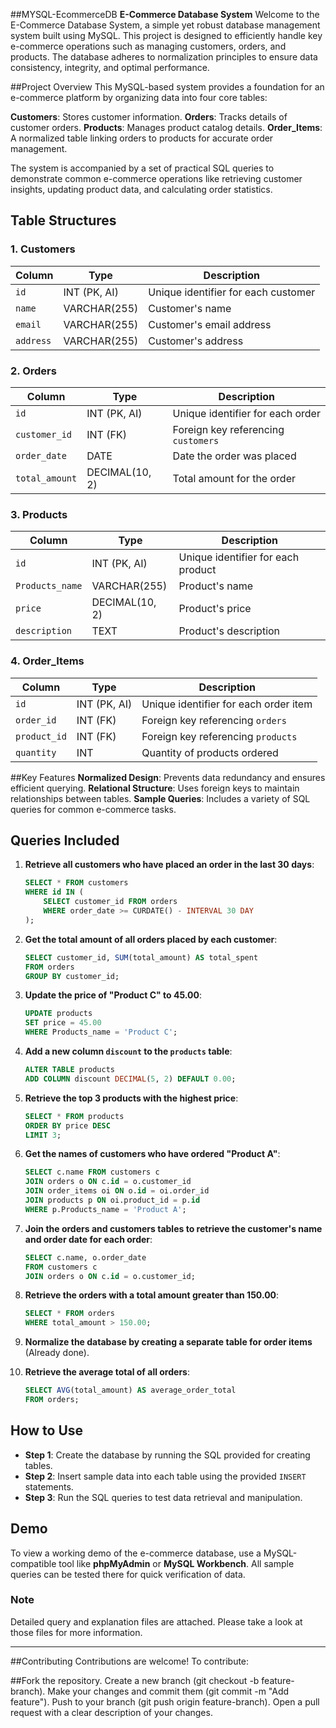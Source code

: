 ##MYSQL-EcommerceDB
**E-Commerce Database System**
Welcome to the E-Commerce Database System, a simple yet robust database management system built using MySQL. This project is designed to efficiently handle key e-commerce operations such as managing customers, orders, and products. The database adheres to normalization principles to ensure data consistency, integrity, and optimal performance.

##Project Overview
This MySQL-based system provides a foundation for an e-commerce platform by organizing data into four core tables:

**Customers**: Stores customer information.
**Orders**: Tracks details of customer orders.
**Products**: Manages product catalog details.
**Order_Items**: A normalized table linking orders to products for accurate order management.

The system is accompanied by a set of practical SQL queries to demonstrate common e-commerce operations like retrieving customer insights, updating product data, and calculating order statistics.

## Table Structures

### 1. Customers
| Column      | Type          | Description                         |
|-------------|---------------|-------------------------------------|
| `id`        | INT (PK, AI)  | Unique identifier for each customer |
| `name`      | VARCHAR(255)  | Customer's name                     |
| `email`     | VARCHAR(255)  | Customer's email address            |
| `address`   | VARCHAR(255)  | Customer's address                  |

### 2. Orders
| Column        | Type          | Description                         |
|---------------|---------------|-------------------------------------|
| `id`          | INT (PK, AI)  | Unique identifier for each order    |
| `customer_id` | INT (FK)      | Foreign key referencing `customers` |
| `order_date`  | DATE          | Date the order was placed           |
| `total_amount`| DECIMAL(10, 2)| Total amount for the order          |

### 3. Products
| Column           | Type          | Description                        |
|------------------|---------------|------------------------------------|
| `id`             | INT (PK, AI)  | Unique identifier for each product |
| `Products_name`  | VARCHAR(255)  | Product's name                     |
| `price`          | DECIMAL(10, 2)| Product's price                    |
| `description`    | TEXT          | Product's description              |

### 4. Order_Items
| Column        | Type          | Description                           |
|---------------|---------------|---------------------------------------|
| `id`          | INT (PK, AI)  | Unique identifier for each order item |
| `order_id`    | INT (FK)      | Foreign key referencing `orders`      |
| `product_id`  | INT (FK)      | Foreign key referencing `products`    |
| `quantity`    | INT           | Quantity of products ordered          |

##Key Features
**Normalized Design**: Prevents data redundancy and ensures efficient querying.
**Relational Structure**: Uses foreign keys to maintain relationships between tables.
**Sample Queries**: Includes a variety of SQL queries for common e-commerce tasks.

## Queries Included

1. **Retrieve all customers who have placed an order in the last 30 days**:
    ```sql
    SELECT * FROM customers 
    WHERE id IN (
        SELECT customer_id FROM orders 
        WHERE order_date >= CURDATE() - INTERVAL 30 DAY
    );
    ```

2. **Get the total amount of all orders placed by each customer**:
    ```sql
    SELECT customer_id, SUM(total_amount) AS total_spent 
    FROM orders 
    GROUP BY customer_id;
    ```

3. **Update the price of "Product C" to 45.00**:
    ```sql
    UPDATE products 
    SET price = 45.00 
    WHERE Products_name = 'Product C';
    ```

4. **Add a new column `discount` to the `products` table**:
    ```sql
    ALTER TABLE products 
    ADD COLUMN discount DECIMAL(5, 2) DEFAULT 0.00;
    ```

5. **Retrieve the top 3 products with the highest price**:
    ```sql
    SELECT * FROM products 
    ORDER BY price DESC 
    LIMIT 3;
    ```

6. **Get the names of customers who have ordered "Product A"**:
    ```sql
    SELECT c.name FROM customers c
    JOIN orders o ON c.id = o.customer_id
    JOIN order_items oi ON o.id = oi.order_id
    JOIN products p ON oi.product_id = p.id
    WHERE p.Products_name = 'Product A';
    ```

7. **Join the orders and customers tables to retrieve the customer's name and order date for each order**:
    ```sql
    SELECT c.name, o.order_date 
    FROM customers c 
    JOIN orders o ON c.id = o.customer_id;
    ```

8. **Retrieve the orders with a total amount greater than 150.00**:
    ```sql
    SELECT * FROM orders 
    WHERE total_amount > 150.00;
    ```

9. **Normalize the database by creating a separate table for order items** (Already done).

10. **Retrieve the average total of all orders**:
    ```sql
    SELECT AVG(total_amount) AS average_order_total 
    FROM orders;
    ```

## How to Use

- **Step 1**: Create the database by running the SQL provided for creating tables.
- **Step 2**: Insert sample data into each table using the provided `INSERT` statements.
- **Step 3**: Run the SQL queries to test data retrieval and manipulation.

## Demo

To view a working demo of the e-commerce database, use a MySQL-compatible tool like **phpMyAdmin** or **MySQL Workbench**. All sample queries can be tested there for quick verification of data.

### Note
Detailed query and explanation files are attached. Please take a look at those files for more information.

---
##Contributing
Contributions are welcome! To contribute:

##Fork the repository.
Create a new branch (git checkout -b feature-branch).
Make your changes and commit them (git commit -m "Add feature").
Push to your branch (git push origin feature-branch).
Open a pull request with a clear description of your changes.
